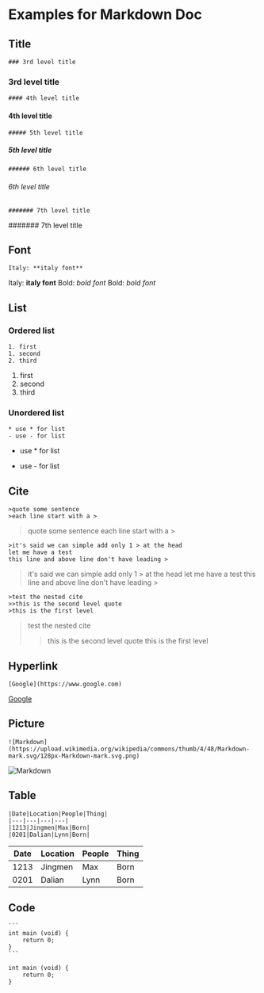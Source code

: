 # Examples for Markdown Doc

## Title
    ### 3rd level title
### 3rd level title
    #### 4th level title
#### 4th level title
    ##### 5th level title
##### 5th level title
    ###### 6th level title
###### 6th level title
    ####### 7th level title
####### 7th level title

## Font
    Italy: **italy font**
Italy: **italy font**
    Bold: *bold font*
Bold: *bold font*

## List

### Ordered list
    1. first
    1. second
    2. third
1. first
1. second
2. third

### Unordered list
    * use * for list
    - use - for list
* use * for list
- use - for list

## Cite

    >quote some sentence
    >each line start with a >
>quote some sentence
>each line start with a >

    >it's said we can simple add only 1 > at the head
    let me have a test
    this line and above line don't have leading >
>it's said we can simple add only 1 > at the head
let me have a test
this line and above line don't have leading >

    >test the nested cite
    >>this is the second level quote
    >this is the first level 
>test the nested cite
>>this is the second level quote
>this is the first level 

## Hyperlink
    [Google](https://www.google.com)
[Google](https://www.google.com)

## Picture
    ![Markdown](https://upload.wikimedia.org/wikipedia/commons/thumb/4/48/Markdown-mark.svg/128px-Markdown-mark.svg.png)
![Markdown](https://upload.wikimedia.org/wikipedia/commons/thumb/4/48/Markdown-mark.svg/128px-Markdown-mark.svg.png)

## Table
    |Date|Location|People|Thing|
    |---|---|---|---|
    |1213|Jingmen|Max|Born|
    |0201|Dalian|Lynn|Born|
|Date|Location|People|Thing|
|---|---|---|---|
|1213|Jingmen|Max|Born|
|0201|Dalian|Lynn|Born|

## Code
    ```
    int main (void) {
        return 0;
    }
    ```
```
int main (void) {
    return 0;
}
```
